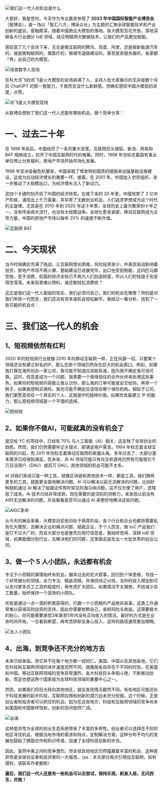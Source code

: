 ![我们这一代人的机会是什么](https://cdn.nlark.com/yuque/0/2023/jpeg/29495295/1693836795167-c65ba6d7-4e0a-4e3b-a9bc-4fcb979eb4e7.jpeg#averageHue=%23fdfffd&clientId=ud29f5a53-9917-4&from=ui&id=u3d22bfba&originHeight=383&originWidth=900&originalType=binary&ratio=2&rotation=0&showTitle=true&size=168789&status=done&style=none&OtaskId=u12635cd0-3f84-4f3c-b7ea-bbfef7e8044&title=%E6%88%91%E4%BB%AC%E8%BF%99%E4%B8%80%E4%BB%A3%E4%BA%BA%E7%9A%84%E6%9C%BA%E4%BC%9A%E6%98%AF%E4%BB%80%E4%B9%88 "我们这一代人的机会是什么")

大家好，我是苍何，今天作为专业嘉宾参观了 **2023 年中国国际智能产业博览会**（智博会），是一场以「智汇八方，博采众长」为主题的汇聚全球智能技术和产业创新的盛会，感触颇深，随着中国商业大模型的落地，各大模型百花齐放，落地深耕各大行业细分 toB 领域，结合物联网大数据技术，让我们的产品更加智能。

感叹逛了几个会场下来，无论是做互联网的腾讯、百度、阿里，还是做新能源汽车的，或是做物联网的，做医疗的，做城市道路建设的，甚至是卖服务器的，各家都「秀」出自己的大模型。

![场景数字人现场](https://cdn.nlark.com/yuque/0/2023/jpeg/29495295/1693926786169-26d2a4b7-cf6b-4577-a81f-b3a4dadeea47.jpeg?x-oss-process=image/auto-orient,1#averageHue=%23201b95&clientId=u0cb2a6b6-f2d6-4&from=drop&id=u5138635d&originHeight=4032&originWidth=3024&originalType=binary&ratio=2&rotation=0&showTitle=true&size=1898561&status=done&style=none&taskId=ue714ef0c-e3fc-4f2f-bd53-effafe59044&title=%E5%9C%BA%E6%99%AF%E6%95%B0%E5%AD%97%E4%BA%BA%E7%8E%B0%E5%9C%BA "场景数字人现场")

在科大讯飞的讯飞星火大模型的会场排满了人，主持人给大家展示的无非是数个月前 ChatGPT 的那一套能力，于我而言没什么新鲜感，但确实感叹中国大模型的进度，点赞。

![讯飞星火大模型现场](https://cdn.nlark.com/yuque/0/2023/jpeg/29495295/1693926724059-7265c620-bbd8-4364-8ab6-c1ccbfe77379.jpeg#averageHue=%233b5269&clientId=u0cb2a6b6-f2d6-4&from=drop&id=uea4fdccc&originHeight=3024&originWidth=4032&originalType=binary&ratio=2&rotation=0&showTitle=true&size=3872166&status=done&style=none&taskId=u536b892c-f41f-4f8e-be08-14376b1aef8&title=%E8%AE%AF%E9%A3%9E%E6%98%9F%E7%81%AB%E5%A4%A7%E6%A8%A1%E5%9E%8B%E7%8E%B0%E5%9C%BA "讯飞星火大模型现场")

从智博会想到了我们这一代人还能有哪些机会，做个简单分享：

# 一、过去二十年
在 1998 年前后，中国经历了一系列重大变革。互联网巨头搜狐、新浪、网易和 BAT 相继成立，拉开了中国互联网时代的帷幕。同时，1998 年也标志着国有事业单位停止分房福利，房地产市场开始市场化发展。

1998 年亚洲金融危机爆发，中国采取了增发特别国债的措施来加强基础设施建设，这成为拉动经济增长的重要一环。接着，在 2001 年，中国加入世贸组织，进一步推动了大规模出口，为经济增长注入了新动力。

这四个关键时刻开启了中国的经济转型。在接下来的 20 年里，中国培育了 3 亿中产阶级，涌现出上千万富豪，并孕育了无数创业机会。人们追求梦想成为这个时代的主旋律。尤其是在 2010 年到 2020 年这十年里，全球历史上最为繁荣的十年之一，没有传染病大流行，也没有大规模战争。全球化愈发紧密，移动互联网成为主导力量，中国的房地产市场以每年 20% 的速度不断升值。

![互联网 BAT](https://cdn.nlark.com/yuque/0/2023/webp/29495295/1693926976276-9ac4e6fb-6dc5-4781-9a9c-33baabd08ed9.webp#averageHue=%23b0804b&clientId=u0cb2a6b6-f2d6-4&from=drop&id=ue35f481e&originHeight=500&originWidth=879&originalType=binary&ratio=2&rotation=0&showTitle=true&size=36814&status=done&style=none&taskId=u3f076219-b28f-4791-ba7f-272ef171ada&title=%E4%BA%92%E8%81%94%E7%BD%91%20BAT "互联网 BAT")
# 二、今天现状
当今时局确实充满了挑战，让互联网增长困难，风险投资渐少，中美贸易战影响着投资，房地产市场不再火爆，基础建设已进展完毕，出口也受到制裁，这四匹马都受挫。至于消费，前面的经济支柱已不再为人们创造财富，所以人们的钱袋子也变得空荡荡，未来前景难以预料，谁还敢轻松消费呢？

这正是我们这一代人面临的现实，我们必须问自己，我们的机会在哪里？特别是对我们年轻一代而言，我们还没有资本或机会轻松躺平。我经过一番分析，找到了一些可能的机会点：

# 三、我们这一代人的机会
## 1、短视频依然有红利

2020 年的短视频行业就像 2010 年的移动互联网一样，正在风靡一切。只要某个领域还没有建立知名的IP，那么在那个领域仍然存在巨大的机会窗口。例如，如果我打算在海外创办一家公司，我可能不知道应该联系谁，因为我不确定谁可信可靠。这时，信息差成为一个问题，我需要一个值得信任的合作伙伴来处理这些事务。如果你的短视频内容能让我认识你，那么我的订单可能就会交给你。再举一个例子，如果我想购买保险，我也可能不确定应该信任哪个保险机构。相较于公司，我们更愿意信任一个真实的个人，这就是IP的独特价值。如果你具备建立 IP 的能力，那么短视频领域是一个不错的选择。

![短视频](https://cdn.nlark.com/yuque/0/2023/webp/29495295/1693927067014-f4bc81b5-acfa-413e-be36-fa7476ef454c.webp#averageHue=%23536b8d&clientId=u0cb2a6b6-f2d6-4&from=drop&id=u80a14369&originHeight=500&originWidth=751&originalType=binary&ratio=2&rotation=0&showTitle=true&size=12114&status=done&style=none&taskId=u37aa3dfe-7e2d-4706-b4ab-378032584c9&title=%E7%9F%AD%E8%A7%86%E9%A2%91 "短视频")
## 2、如果你不做AI，可能就真的没有机会了

提交给 YC 的项目中，已经有 70% 与人工智能（AI）相关，这反映了全球创业的趋势。然而，我们仍然需要牢记关键点，即满足用户需求。1994 年标志着全球互联网的兴起，而 2011 年则标志着移动互联网的崭露头角。多年过去了，大部分基本需求已经得到满足。在未来，非 AI 领域可能只有社交和游戏仍然有可能吸引千万日活用户（DAU）或百万 DAU，其他领域的机会可能不太多。

AI 对我们来说只是一种工具，就像区块链和其他技术一样，都是工具。我们拥有更多的工具，就能更全面地解决问题。AI 可以解决以前无法解决的问题，比如妙鸭相机通过 AI 解决了拍摄证件照时常见的海马体问题，这不仅方便了用户，还降低了成本。AI 技术已经非常成熟，现在需要的是深刻的洞察力，来发现以前没有AI时无法解决的问题，并且看看是否可以通过 AI 来更好地解决这些问题。

![AIGC革命](https://cdn.nlark.com/yuque/0/2023/webp/29495295/1693927231129-1e8555a5-971b-4dc3-a6ea-566620e0b9c1.webp#averageHue=%230a2652&clientId=u0cb2a6b6-f2d6-4&from=drop&id=u4aa364a3&originHeight=353&originWidth=607&originalType=binary&ratio=2&rotation=0&showTitle=true&size=17962&status=done&style=none&taskId=ub58656f2-c8cd-4ad0-8a91-319e1f7744b&title=AIGC%E9%9D%A9%E5%91%BD "AIGC革命")


从今天的展会来看，大模型目前依旧处于萌芽阶段，各个行业和企业也都将需要私有化大模型，去解决企业的痛点问题，赋能企业，于个人而言，做 toC 产品我们是打不过大厂的，而且大部分也是套壳应用打信息差，我始终觉得，深耕 toB 领域，如果能细分到行业，去解决他们的问题，这里面会诞生出一大批优秀的创业公司。

## 3、做一个 5 人小团队，永远都有机会

专注于小而精的事情始终有机会。摒弃过去的宏大叙事，回归到个体思维，寻找一个非常细分的领域，全力专注、精益求精，并保持持之以恒，当你的收入增加到可以支付更多员工工资的程度时，再考虑扩大团队。如果情况不太理想，不妨减少员工数量，始终保持一个高效的小团队。

优势是通过一点一滴的积累获得的，打磨一个小而精的产品绝非易事。这类工作通常难以获得风险投资的支持，因此你需要依赖自己，承担风险与收益。这需要极大的耐心，你可能需要承受3年甚至5年内没有正向收入的情况。最好的方式是在业余时间开始，一旦看到希望，再考虑辞职全身心投入，这样的路径通常更加顺畅。

![五人小团队](https://cdn.nlark.com/yuque/0/2023/jpeg/29495295/1693927272505-478a0dec-fcff-4b88-9b46-83291dca5b3e.jpeg#averageHue=%23fefdf8&clientId=u0cb2a6b6-f2d6-4&from=drop&id=u81f02408&originHeight=281&originWidth=500&originalType=binary&ratio=2&rotation=0&showTitle=true&size=10357&status=done&style=none&taskId=u87a4f548-2848-461f-91b3-6672ddbd8b9&title=%E4%BA%94%E4%BA%BA%E5%B0%8F%E5%9B%A2%E9%98%9F "五人小团队")
## 4、出海，到竞争还不充分的地方去

未来已经来临，但它并不在每个地方都一视同仁。美国、中国以及其他各地，它们在科技和互联网领域的进步速度迥然不同，就像是各自存在于不同的时空。在美国和中国，移动互联网领域的竞争异常激烈，各大科技巨头争相斗艳，不断推动创新，而这也使这两个国家成为全球科技领域的重要中心之一。

然而，如果我们将目光转向其他地区，就会发现情况截然不同。有些地区可能还处于科技发展的起步阶段，互联网应用和创新的潜力远未充分挖掘。这个时候，正是创业者和投资者可以抓住的机会。因为在这些地方，科技和互联网领域的竞争尚未如美国和中国那样饱和，创新的空间依然广阔。

![出海](https://cdn.nlark.com/yuque/0/2023/webp/29495295/1693927313342-c63f5183-c731-4707-a2a9-6f5ff570bd2f.webp#averageHue=%2386a3d2&clientId=u0cb2a6b6-f2d6-4&from=drop&id=u9f936a71&originHeight=500&originWidth=667&originalType=binary&ratio=2&rotation=0&showTitle=true&size=33782&status=done&style=none&taskId=ua42e73f2-2363-443b-aeaf-2774cb9d0e2&title=%E5%87%BA%E6%B5%B7 "出海")

这种差异性为全球的创业生态系统带来了丰富的多样性。创业者可以选择在不同的地区寻找机会，根据当地市场的需求和特点，定制解决方案。这种分布不均匀的发展也鼓励了跨国合作和知识传递，加速了全球科技创新的步伐。

因此，虽然中美之间的竞争激烈，但全球其他地区仍然蕴藏着丰富的机会，这种差异性是全球创业者和投资者的一大福音。（ps：本文部分观点引用自互联网，如有侵权，请联系作者删除）

**最后，我们这一代人还是有一些机会可以去尝试，保持乐观，躬身入局，无问西东，共勉！**



